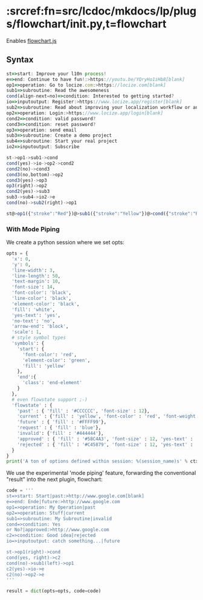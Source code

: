 # :srcref:fn=src/lcdoc/mkdocs/lp/plugs/flowchart/__init__.py,t=flowchart

Enables [flowchart.js](http://flowchart.js.org/)

## Syntax

```js lp:flowchart addsrc="Example 1"
st=>start: Improve your l10n process!
e=>end: Continue to have fun!:>https://youtu.be/YQryHo1iHb8[blank]
op1=>operation: Go to locize.com:>https://locize.com[blank]
sub1=>subroutine: Read the awesomeness
cond(align-next=no)=>condition: Interested to getting started?
io=>inputoutput: Register:>https://www.locize.app/register[blank]
sub2=>subroutine: Read about improving your localization workflow or another source:>https://medium.com/@adrai/8-signs-you-should-improve-your-localization-process-3dc075d53998[blank]
op2=>operation: Login:>https://www.locize.app/login[blank]
cond2=>condition: valid password?
cond3=>condition: reset password?
op3=>operation: send email
sub3=>subroutine: Create a demo project
sub4=>subroutine: Start your real project
io2=>inputoutput: Subscribe

st->op1->sub1->cond
cond(yes)->io->op2->cond2
cond2(no)->cond3
cond3(no,bottom)->op2
cond3(yes)->op3
op3(right)->op2
cond2(yes)->sub3
sub3->sub4->io2->e
cond(no)->sub2(right)->op1

st@>op1({"stroke":"Red"})@>sub1({"stroke":"Yellow"})@>cond({"stroke":"Red"})@>io({"stroke":"Red"})@>op2({"stroke":"Red"})@>cond2({"stroke":"Red"})@>sub3({"stroke":"Red"})@>sub4({"stroke":"Red"})@>io2({"stroke":"Red"})@>e({"stroke":"Red","stroke-width":6,"arrow-end":"classic-wide-long"})

```

### With Mode Piping

We create a python session where we set opts:

```python lp:python session=myflowchart addsrc="Define options once in python..."
opts = {
  'x': 0,
  'y': 0,
  'line-width': 3,
  'line-length': 50,
  'text-margin': 10,
  'font-size': 14,
  'font-color': 'black',
  'line-color': 'black',
  'element-color': 'black',
  'fill': 'white',
  'yes-text': 'yes',
  'no-text': 'no',
  'arrow-end': 'block',
  'scale': 1,
  # style symbol types
  'symbols': {
    'start': {
      'font-color': 'red',
      'element-color': 'green',
      'fill': 'yellow'
    },
    'end':{
      'class': 'end-element'
    }
  },
  # even flowstate support ;-)
  'flowstate' : {
    'past' : { 'fill' : '#CCCCCC', 'font-size' : 12},
    'current' : {'fill' : 'yellow', 'font-color' : 'red', 'font-weight' : 'bold'},
    'future' : { 'fill' : '#FFFF99'},
    'request' : { 'fill' : 'blue'},
    'invalid': {'fill' : '#444444'},
    'approved' : { 'fill' : '#58C4A3', 'font-size' : 12, 'yes-text' : 'APPROVED', 'no-text' : 'n/a' },
    'rejected' : { 'fill' : '#C45879', 'font-size' : 12, 'yes-text' : 'n/a', 'no-text' : 'REJECTED' }
  }
}
print('A ton of options defined within session: %(session_name)s' % ctx)
```


We use the experimental 'mode piping' feature, forwarding the conventional "result" into the next plugin, flowchart:

```python lp:python|flowchart session=myflowchart addsrc="..then re-use later with piping"
code = '''
st=>start: Start|past:>http://www.google.com[blank]
e=>end: Ende|future:>http://www.google.com
op1=>operation: My Operation|past
op2=>operation: Stuff|current
sub1=>subroutine: My Subroutine|invalid
cond=>condition: Yes 
or No?|approved:>http://www.google.com
c2=>condition: Good idea|rejected
io=>inputoutput: catch something...|future

st->op1(right)->cond
cond(yes, right)->c2
cond(no)->sub1(left)->op1
c2(yes)->io->e
c2(no)->op2->e
'''

result = dict(opts=opts, code=code)
```
